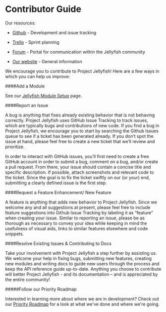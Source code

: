 Contributor Guide
===================

Our resources:

* [Github](https://github.com/projectjellyfish/api) - Development and issue tracking

* [Trello](https://trello.com/projectjellyfish) - Sprint planning

* [Forum](http://talk.projectjellyfish.org) - Portal for communication within the Jellyfish community

* [Our website](http://www.projectjellyfish.org/) - General information

We encourage you to contribute to Project Jellyfish! Here are a few ways in which you can help us improve:


####Add a Module

See our [Jellyfish Module Setup](http://projectjellyfish.readthedocs.org/) page.


####Report an Issue

A bug is anything that fixes already existing behavior that is not behaving correctly. Project Jellyfish uses GitHub Issue Tracking to track issues, which are typically bugs and contributions of new code. If you find a bug in Project Jellyfish, we encourage you to start by searching the Github Issues queue to see if a ticket has been generated already. If you don’t spot the issue at hand, please feel free to create a new ticket that we’ll review and prioritize.

In order to interact with GitHub issues, you’ll first need to create a free GitHub account in order to submit a bug, comment on a bug, and/or create a pull request. From there, your issue should contain a concise title and specific description. If possible, attach screenshots and relevant code to the ticket.
Since the goal is to fix the ticket swiftly on our (or your) end, submitting a clearly defined issue is the first step.



####Request a Feature Enhancement/ New Feature

A feature is anything that adds new behavior to Project Jellyfish. Since we welcome any and all suggestions at present, please feel free to include feature suggestions into Github Issue Tracking by labeling it as “feature” when creating your issue. Similar to reporting an issue, please be as thorough as necessary to convey your idea while keeping in mind the usefulness of visual aids, links to similar features elsewhere and code snippets.



####Resolve Existing Issues & Contributing to Docs

Take your involvement with Project Jellyfish a step further by assisting us. We welcome your help in fixing bugs, submitting new features, creating new modules and writing docs to guide new users through the process and keep the API reference guide up-to-date.
Anything you choose to contribute will better Project Jellyfish - and its documentation – and is appreciated by the entire community!



#####Follow our Priority Roadmap

Interested in learning more about where we are in development? Check out our [Priority Roadmap](http://projectjellyfish.readthedocs.org/) for a look at what we've done and where we're going.
